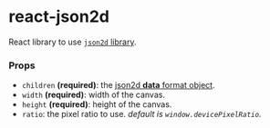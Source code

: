 react-json2d
=======


React library to use [`json2d` library](https://github.com/gre/json2d).

### Props

- `children` **(required)**: the [json2d **data** format object](https://github.com/gre/json2d#the-data-format).
- `width` **(required)**: width of the canvas.
- `height` **(required)**: height of the canvas.
- `ratio`: the pixel ratio to use. *default is `window.devicePixelRatio`.*

